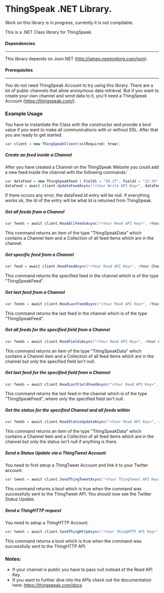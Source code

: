 ThingSpeak .NET Library. 
================

Work on this library is in progress, currently it is not compilable.

This is a .NET Class library for ThingSpeak. 

#### Dependencies
---

This library depends on Json.NET (http://james.newtonking.com/json).

#### Prerequisites
---

You do not need ThingSpeak Account to try using this library. There are a lot of public channels that allow anonymous
data retrieval. But if you want to create your own channel and send data to it, you'll need a ThingSpeak Account (https://thingspeak.com/).


### Example Usage

You have to instantiate the Class with the constructor and provide a bool value if you want to make all communications with or without SSL. After that you are ready to get started.

```c#
var client = new ThingSpeakClient(sslRequired: true);
```

##### Create an feed inside a Channel

After you have created a Channel on the ThingSpeak Website you could add a new feed inside the channel with the following commands:´
```c#
var dataFeed = new ThingSpeakFeed { Field1 = "58.27", Field2 = "32.59" };
dataFeed = await client.UpdateFeedAsync("<Your Write API Key>", dataFeed);
```
If there occurs any error, the dataFeed.Id entry will be null. If everything works ok, the Id of the entry will be what Id is returned from ThingSpeak.

##### Get all feeds from a Channel

```c#
var feeds = await client.ReadAllFeedsAsync("<Your Read API Key>", <Your Channel Id>);
```
This command returns an item of the type "ThingSpeakData" which contains a Channel item and a Collection of all feed items which are in the channel.

##### Get specific feed from a Channel

```c#
var feed = await client.ReadFeedAsync("<Your Read API Key>", <Your Channel Id>, <Your Feed Id>);
```
This command returns the specified feed in the channel which is of the type "ThingSpeakFeed".

##### Get last feed from a Channel

```c#
var feeds = await client.ReadLastFeedAsync("<Your Read API Key>", <Your Channel Id>);
```
This command returns the last feed in the channel which is of the type "ThingSpeakFeed".

##### Get all feeds for the specified field from a Channel

```c#
var feeds = await client.ReadFieldsAsync("<Your Read API Key>", <Your Channel Id>, <The id of the field>);
```
This command returns an item of the type "ThingSpeakData" which contains a Channel item and a Collection of all feed items which are in the channel but only the specified field isn't null.

##### Get last feed for the specified field from a Channel

```c#
var feeds = await client.ReadLastFieldFeedAsync("<Your Read API Key>", <Your Channel Id>, <The id of the field>);
```
This command returns the last feed in the channel which is of the type "ThingSpeakFeed", where only the specified field isn't null.

##### Get the status for the specified Channel and all feeds within

```c#
var feeds = await client.ReadStatusUpdateAsync("<Your Read API Key>", <Your Channel Id>);
```
This command returns an item of the type "ThingSpeakData" which contains a Channel item and a Collection of all feed items which are in the channel but only the status isn't null if anything is there.

##### Send a Status Update via a ThingTweet Account

You need to first setup a ThingTweet Account and link it to your Twitter account.

```c#
var tweet = await client.SendThingTweetAsync("<Your ThingTweet API Key>", "Your Twitter Status");
```
This command returns a bool which is true when the command was successfully sent to the ThingTweet API. You should now see the Twitter Status Update.

##### Send a ThingHTTP request

You need to setup a ThingHTTP Account.
```c#
var tweet = await client.SendThingHttpAsync("<Your ThingHTTP API Key>", "Your Message");
```
This command returns a bool which is true when the command was successfully sent to the ThingHTTP API. 


### Notes:
* If your channel is public you have to pass null instead of the Read API Key.
* If you want to further dive into the APIs check out the documentation here: https://thingspeak.com/docs
